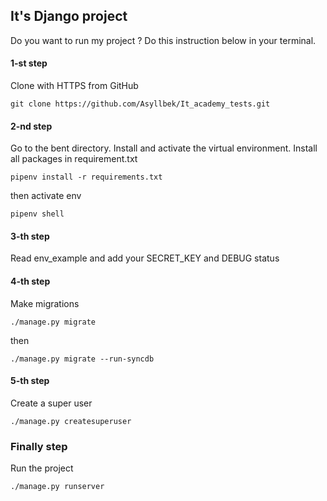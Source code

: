 ## It's Django project

Do you want to run my project ?
Do this instruction below in your terminal.

#### 1-st step
Clone with HTTPS from GitHub
```
git clone https://github.com/Asyllbek/It_academy_tests.git
```
#### 2-nd step
Go to the bent directory. Install and activate the virtual environment.
Install all packages in  requirement.txt

```
pipenv install -r requirements.txt
```
then activate env
```
pipenv shell
```
#### 3-th step
Read env_example and add your SECRET_KEY and DEBUG status

#### 4-th step
Make migrations 

```
./manage.py migrate
```
then 
```
./manage.py migrate --run-syncdb
```
#### 5-th step
Create a super user
```
./manage.py createsuperuser
```
### Finally step
Run the project

```
./manage.py runserver
```


